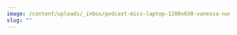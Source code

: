```yaml
---
image: /content/uploads/_inbox/podcast-mics-laptop-1200x630-vanessa-nunes-istock-getty-images-1434115344-comp.png
slug: ""
---
```

